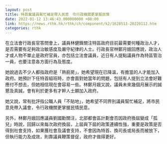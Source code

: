 ```yaml
---
layout: post
title: 特首冀議員幫忙補足帶入民意　令行政機關更掌握民情
date: 2022-01-12 13:46:43.000000000 +08:00
link: https://news.rthk.hk/rthk/ch/component/k2/1628513-20220112.htm
categories: rthk
---
```


在立法會行政長官答問會上，議員林健鋒關注特區政府目前最需要何種政治人才，是否需要有足夠政治敏感度及嚴守紀律的人士。行政長官林鄭月娥回應說，政治人才或人物不單止是政府官員，亦包括立法會議員，近日有人提點議員作為特區管治一員，也要注意各方面行為及態度。

她說過去不少人都指政府是「熱廚房」，她希望現在已降溫，有擔當的人才能加入政府。她預計下任特首組班時，亦會面對她當年的問題，包括有人提到立法會好難應付不想去，但她相信現在會容易一些。林鄭月娥又說，議員未來幾個月展示的誠懇及真誠，會有利於更多有才幹人士願加入政府。

她又說，常有批評指公職人員「不貼地」，她希望不同界別議員幫忙補足，將市民意見帶入議會，令行政機關更掌握民情民意。 

另外，林鄭月娥回應議員劉國勳關注，北部都會區計劃會否因政府換屆變成「孤兒」時說，回歸以來每次政府換屆，上屆與下屆的政策連續性強，重要是政策是否得到社會支持，如果獲社會及議會支持，不會因為特首、換司長或局長而被放下，但執行能力及成效，則靠議員鞭策督促，政府才做得更好。
